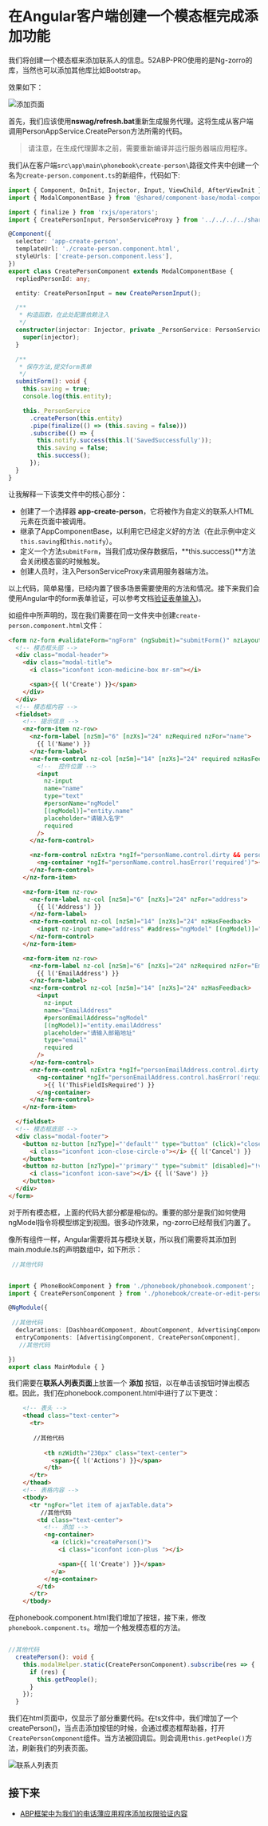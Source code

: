 # 在Angular客户端创建一个模态框完成添加功能

我们将创建一个模态框来添加联系人的信息。52ABP-PRO使用的是Ng-zorro的库，当然也可以添加其他库比如Bootstrap。

效果如下：


![添加页面](images/11.1.png)


首先，我们应该使用**nswag/refresh.bat**重新生成服务代理。这将生成从客户端调用PersonAppService.CreatePerson方法所需的代码。

> 请注意，在生成代理脚本之前，需要重新编译并运行服务器端应用程序。


我们从在客户端`src\app\main\phonebook\create-person\`路径文件夹中创建一个名为`create-person.component.ts`的新组件，代码如下:



```typescript
import { Component, OnInit, Injector, Input, ViewChild, AfterViewInit } from '@angular/core';
import { ModalComponentBase } from '@shared/component-base/modal-component-base';

import { finalize } from 'rxjs/operators';
import { CreatePersonInput, PersonServiceProxy } from '../../../../shared/service-proxies/service-proxies';

@Component({
  selector: 'app-create-person',
  templateUrl: './create-person.component.html',
  styleUrls: ['create-person.component.less'],
})
export class CreatePersonComponent extends ModalComponentBase {
  repliedPersonId: any;

  entity: CreatePersonInput = new CreatePersonInput();

  /**
   * 构造函数，在此处配置依赖注入
   */
  constructor(injector: Injector, private _PersonService: PersonServiceProxy) {
    super(injector);
  }

  /**
   * 保存方法,提交form表单
   */
  submitForm(): void {
    this.saving = true;
    console.log(this.entity);

    this._PersonService
      .createPerson(this.entity)
      .pipe(finalize(() => (this.saving = false)))
      .subscribe(() => {
        this.notify.success(this.l('SavedSuccessfully'));
        this.saving = false;
        this.success();
      });
  }
}

```

让我解释一下该类文件中的核心部分：

- 创建了一个选择器 **app-create-person**，它将被作为自定义的联系人HTML元素在页面中被调用。
- 继承了AppComponentBase，以利用它已经定义好的方法（在此示例中定义`this.saving`和`this.notify`）。
- 定义一个方法`submitForm`，当我们成功保存数据后，**this.success()**方法会关闭模态窗的时候触发。
- 创建人员时，注入PersonServiceProxy来调用服务器端方法。

以上代码，简单易懂，已经内置了很多场景需要使用的方法和情况。接下来我们会使用Angular中的form表单验证，可以参考文档[验证表单输入](https://angular.cn/guide/form-validation))。
 


如组件中所声明的，现在我们需要在同一文件夹中创建`create-person.component.html`文件：
  

```html
<form nz-form #validateForm="ngForm" (ngSubmit)="submitForm()" nzLayout="horizontal" autocomplete="off">
  <!-- 模态框头部 -->
  <div class="modal-header">
    <div class="modal-title">
      <i class="iconfont icon-medicine-box mr-sm"></i>

      <span>{{ l('Create') }}</span>
    </div>
  </div>
  <!-- 模态框内容 -->
  <fieldset>
    <!-- 提示信息 -->
    <nz-form-item nz-row>
      <nz-form-label [nzSm]="6" [nzXs]="24" nzRequired nzFor="name">
        {{ l('Name') }}
      </nz-form-label>
      <nz-form-control nz-col [nzSm]="14" [nzXs]="24" required nzHasFeedback>
        <!--  控件位置 -->
        <input
          nz-input
          name="name"
          type="text"
          #personName="ngModel"
          [(ngModel)]="entity.name"
          placeholder="请输入名字"
          required
        />
      </nz-form-control>

      <nz-form-control nzExtra *ngIf="personName.control.dirty && personName.control.errors">
        <ng-container *ngIf="personName.control.hasError('required')">{{ l('ThisFieldIsRequired') }} </ng-container>
      </nz-form-control>
    </nz-form-item>

    <nz-form-item nz-row>
      <nz-form-label nz-col [nzSm]="6" [nzXs]="24" nzFor="address">
        {{ l('Address') }}
      </nz-form-label>
      <nz-form-control nz-col [nzSm]="14" [nzXs]="24" nzHasFeedback>
        <input nz-input name="address" #address="ngModel" [(ngModel)]="entity.address" placeholder="请输入地址" />
      </nz-form-control>
    </nz-form-item>

    <nz-form-item nz-row>
      <nz-form-label nz-col [nzSm]="6" [nzXs]="24" nzRequired nzFor="EmailAddress">
        {{ l('EmailAddress') }}
      </nz-form-label>
      <nz-form-control nz-col [nzSm]="14" [nzXs]="24" nzHasFeedback>
        <input
          nz-input
          name="EmailAddress"
          #personEmailAddress="ngModel"
          [(ngModel)]="entity.emailAddress"
          placeholder="请输入邮箱地址"
          type="email"
          required
        />
      </nz-form-control>
      <nz-form-control nzExtra *ngIf="personEmailAddress.control.dirty && personEmailAddress.control.errors">
        <ng-container *ngIf="personEmailAddress.control.hasError('required')"
          >{{ l('ThisFieldIsRequired') }}
        </ng-container>
      </nz-form-control>
    </nz-form-item>

  </fieldset>
  <!-- 模态框底部 -->
  <div class="modal-footer">
    <button nz-button [nzType]="'default'" type="button" (click)="close()">
      <i class="iconfont icon-close-circle-o"></i> {{ l('Cancel') }}
    </button>
    <button nz-button [nzType]="'primary'" type="submit" [disabled]="!validateForm.form.valid" [nzLoading]="saving">
      <i class="iconfont icon-save"></i> {{ l('Save') }}
    </button>
  </div>
</form>

```

对于所有模态框，上面的代码大部分都是相似的。重要的部分是我们如何使用ngModel指令将模型绑定到视图。很多动作效果，ng-zorro已经帮我们内置了。

像所有组件一样，Angular需要将其与模块关联，所以我们需要将其添加到main.module.ts的声明数组中，如下所示：


```typescript
 //其他代码


import { PhoneBookComponent } from './phonebook/phonebook.component';
import { CreatePersonComponent } from './phonebook/create-or-edit-person/create-person.component';

@NgModule({
 
 //其他代码
  declarations: [DashboardComponent, AboutComponent, AdvertisingComponent, PhoneBookComponent, CreatePersonComponent],
  entryComponents: [AdvertisingComponent, CreatePersonComponent],
   //其他代码

})
export class MainModule { }

```

我们需要在**联系人列表页面**上放置一个 **添加** 按钮，以在单击该按钮时弹出模态框。因此，我们在phonebook.component.html中进行了以下更改：

```html
    <!-- 表头 -->
    <thead class="text-center">
      <tr>
       
       //其他代码
       
          <th nzWidth="230px" class="text-center">
            <span>{{ l('Actions') }}</span>
          </th>
      </tr>
    </thead>
    <!-- 表格内容 -->
    <tbody>
      <tr *ngFor="let item of ajaxTable.data">
         //其他代码
        <td class="text-center">
          <!-- 添加 -->
          <ng-container>
            <a (click)="createPerson()">
              <i class="iconfont icon-plus "></i>

              <span>{{ l('Create') }}</span>
            </a>
          </ng-container>
        </td>
      </tr>
    </tbody>
```


在phonebook.component.html我们增加了按钮，接下来，修改`phonebook.component.ts`。增加一个触发模态框的方法。
```ts

//其他代码
  createPerson(): void {
    this.modalHelper.static(CreatePersonComponent).subscribe(res => {
      if (res) {
        this.getPeople();
      }
    });
  }
```


我们在html页面中，仅显示了部分重要代码。在ts文件中，我们增加了一个createPerson()，当点击添加按钮的时候，会通过模态框帮助器，打开`CreatePersonComponent`组件。当方法被回调后。则会调用`this.getPeople()`方法，刷新我们的列表页面。
 



![联系人列表页](images/11.2.png)



## 接下来

- [ABP框架中为我们的电话薄应用程序添加权限验证内容](12.Authorization-PhoneBook.md)